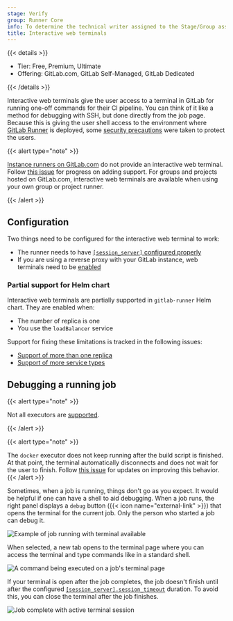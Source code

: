 ```yaml
---
stage: Verify
group: Runner Core
info: To determine the technical writer assigned to the Stage/Group associated with this page, see https://handbook.gitlab.com/handbook/product/ux/technical-writing/#assignments
title: Interactive web terminals
---
```


{{< details >}}

- Tier: Free, Premium, Ultimate
- Offering: GitLab.com, GitLab Self-Managed, GitLab Dedicated

{{< /details >}}

Interactive web terminals give the user access to a terminal in GitLab for
running one-off commands for their CI pipeline. You can think of it like a method for
debugging with SSH, but done directly from the job page. Because this is giving the user
shell access to the environment where [GitLab Runner](https://docs.gitlab.com/runner/)
is deployed, some [security precautions](../../administration/integration/terminal.md#security) were
taken to protect the users.

{{< alert type="note" >}}

[Instance runners on GitLab.com](../runners/_index.md) do not
provide an interactive web terminal. Follow
[this issue](https://gitlab.com/gitlab-org/gitlab/-/issues/24674) for progress on
adding support. For groups and projects hosted on GitLab.com, interactive web
terminals are available when using your own group or project runner.

{{< /alert >}}

## Configuration

Two things need to be configured for the interactive web terminal to work:

- The runner needs to have
  [`[session_server]` configured properly](https://docs.gitlab.com/runner/configuration/advanced-configuration.html#the-session_server-section)
- If you are using a reverse proxy with your GitLab instance, web terminals need to be
  [enabled](../../administration/integration/terminal.md#enabling-and-disabling-terminal-support)

### Partial support for Helm chart

Interactive web terminals are partially supported in `gitlab-runner` Helm chart.
They are enabled when:

- The number of replica is one
- You use the `loadBalancer` service

Support for fixing these limitations is tracked in the following issues:

- [Support of more than one replica](https://gitlab.com/gitlab-org/charts/gitlab-runner/-/issues/323)
- [Support of more service types](https://gitlab.com/gitlab-org/charts/gitlab-runner/-/issues/324)

## Debugging a running job

{{< alert type="note" >}}

Not all executors are
[supported](https://docs.gitlab.com/runner/executors/#compatibility-chart).

{{< /alert >}}

{{< alert type="note" >}}

The `docker` executor does not keep running
after the build script is finished. At that point, the terminal automatically
disconnects and does not wait for the user to finish. Follow
[this issue](https://gitlab.com/gitlab-org/gitlab-runner/-/issues/3605) for updates on
improving this behavior.
{{< /alert >}}

Sometimes, when a job is running, things don't go as you expect. It
would be helpful if one can have a shell to aid debugging. When a job runs,
the right panel displays a `debug` button ({{< icon name="external-link" >}}) that opens the terminal
for the current job. Only the person who started a job can debug it.

![Example of job running with terminal available](img/interactive_web_terminal_running_job_v17_3.png)

When selected, a new tab opens to the terminal page where you can access
the terminal and type commands like in a standard shell.

![A command being executed on a job's terminal page](img/interactive_web_terminal_page_v11_1.png)

If your terminal is open after the job completes,
the job doesn't finish until after the configured
[`[session_server].session_timeout`](https://docs.gitlab.com/runner/configuration/advanced-configuration.html#the-session_server-section)
duration. To avoid this, you can close the terminal after the job finishes.

![Job complete with active terminal session](img/finished_job_with_terminal_open_v11_2.png)
